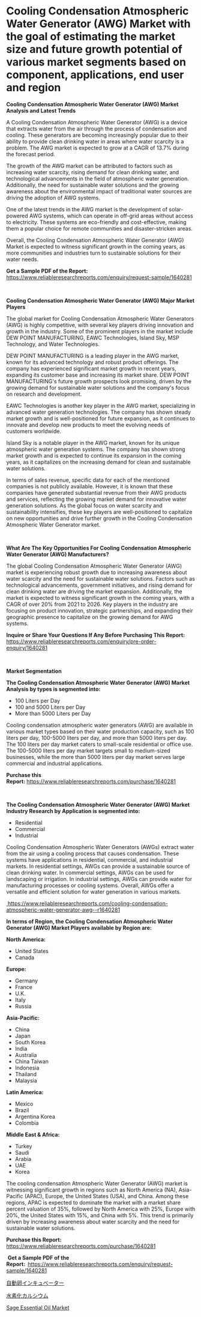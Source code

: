 <p><h1>Cooling Condensation Atmospheric Water Generator (AWG) Market with the goal of estimating the market size and future growth potential of various market segments based on component, applications, end user and region</h1></p><p><strong>Cooling Condensation Atmospheric Water Generator (AWG) Market Analysis and Latest Trends</strong></p>
<p><p>A Cooling Condensation Atmospheric Water Generator (AWG) is a device that extracts water from the air through the process of condensation and cooling. These generators are becoming increasingly popular due to their ability to provide clean drinking water in areas where water scarcity is a problem. The AWG market is expected to grow at a CAGR of 13.7% during the forecast period.</p><p>The growth of the AWG market can be attributed to factors such as increasing water scarcity, rising demand for clean drinking water, and technological advancements in the field of atmospheric water generation. Additionally, the need for sustainable water solutions and the growing awareness about the environmental impact of traditional water sources are driving the adoption of AWG systems.</p><p>One of the latest trends in the AWG market is the development of solar-powered AWG systems, which can operate in off-grid areas without access to electricity. These systems are eco-friendly and cost-effective, making them a popular choice for remote communities and disaster-stricken areas.</p><p>Overall, the Cooling Condensation Atmospheric Water Generator (AWG) Market is expected to witness significant growth in the coming years, as more communities and industries turn to sustainable solutions for their water needs.</p></p>
<p><strong>Get a Sample PDF of the Report:&nbsp;</strong> <a href="https://www.reliableresearchreports.com/enquiry/request-sample/1640281">https://www.reliableresearchreports.com/enquiry/request-sample/1640281</a></p>
<p>&nbsp;</p>
<p><strong>Cooling Condensation Atmospheric Water Generator (AWG) Major Market Players</strong></p>
<p><p>The global market for Cooling Condensation Atmospheric Water Generators (AWG) is highly competitive, with several key players driving innovation and growth in the industry. Some of the prominent players in the market include DEW POINT MANUFACTURING, EAWC Technologies, Island Sky, MSP Technology, and Water Technologies.</p><p>DEW POINT MANUFACTURING is a leading player in the AWG market, known for its advanced technology and robust product offerings. The company has experienced significant market growth in recent years, expanding its customer base and increasing its market share. DEW POINT MANUFACTURING's future growth prospects look promising, driven by the growing demand for sustainable water solutions and the company's focus on research and development.</p><p>EAWC Technologies is another key player in the AWG market, specializing in advanced water generation technologies. The company has shown steady market growth and is well-positioned for future expansion, as it continues to innovate and develop new products to meet the evolving needs of customers worldwide.</p><p>Island Sky is a notable player in the AWG market, known for its unique atmospheric water generation systems. The company has shown strong market growth and is expected to continue its expansion in the coming years, as it capitalizes on the increasing demand for clean and sustainable water solutions.</p><p>In terms of sales revenue, specific data for each of the mentioned companies is not publicly available. However, it is known that these companies have generated substantial revenue from their AWG products and services, reflecting the growing market demand for innovative water generation solutions. As the global focus on water scarcity and sustainability intensifies, these key players are well-positioned to capitalize on new opportunities and drive further growth in the Cooling Condensation Atmospheric Water Generator market.</p></p>
<p>&nbsp;</p>
<p><strong>What Are The Key Opportunities For Cooling Condensation Atmospheric Water Generator (AWG) Manufacturers?</strong></p>
<p><p>The global Cooling Condensation Atmospheric Water Generator (AWG) market is experiencing robust growth due to increasing awareness about water scarcity and the need for sustainable water solutions. Factors such as technological advancements, government initiatives, and rising demand for clean drinking water are driving the market expansion. Additionally, the market is expected to witness significant growth in the coming years, with a CAGR of over 20% from 2021 to 2026. Key players in the industry are focusing on product innovation, strategic partnerships, and expanding their geographic presence to capitalize on the growing demand for AWG systems.</p></p>
<p><strong>Inquire or Share Your Questions If Any Before Purchasing This Report:</strong> <a href="https://www.reliableresearchreports.com/enquiry/pre-order-enquiry/1640281">https://www.reliableresearchreports.com/enquiry/pre-order-enquiry/1640281</a></p>
<p>&nbsp;</p>
<p><strong>Market Segmentation</strong></p>
<p><strong>The Cooling Condensation Atmospheric Water Generator (AWG) Market Analysis by types is segmented into:</strong></p>
<p><ul><li>100 Liters per Day</li><li>100 and 5000 Liters per Day</li><li>More than 5000 Liters per Day</li></ul></p>
<p><p>Cooling condensation atmospheric water generators (AWG) are available in various market types based on their water production capacity, such as 100 liters per day, 100-5000 liters per day, and more than 5000 liters per day. The 100 liters per day market caters to small-scale residential or office use. The 100-5000 liters per day market targets small to medium-sized businesses, while the more than 5000 liters per day market serves large commercial and industrial applications.</p></p>
<p><strong>Purchase this Report:&nbsp;</strong><a href="https://www.reliableresearchreports.com/purchase/1640281">https://www.reliableresearchreports.com/purchase/1640281</a></p>
<p>&nbsp;</p>
<p><strong>The Cooling Condensation Atmospheric Water Generator (AWG) Market Industry Research by Application is segmented into:</strong></p>
<p><ul><li>Residential</li><li>Commercial</li><li>Industrial</li></ul></p>
<p><p>Cooling Condensation Atmospheric Water Generators (AWGs) extract water from the air using a cooling process that causes condensation. These systems have applications in residential, commercial, and industrial markets. In residential settings, AWGs can provide a sustainable source of clean drinking water. In commercial settings, AWGs can be used for landscaping or irrigation. In industrial settings, AWGs can provide water for manufacturing processes or cooling systems. Overall, AWGs offer a versatile and efficient solution for water generation in various markets.</p></p>
<p><a href="https://www.reliableresearchreports.com/cooling-condensation-atmospheric-water-generator-awg--r1640281">&nbsp;https://www.reliableresearchreports.com/cooling-condensation-atmospheric-water-generator-awg--r1640281</a></p>
<p><strong>In terms of Region, the Cooling Condensation Atmospheric Water Generator (AWG) Market Players available by Region are:</strong></p>
<p>
    <p> <strong> North America: </strong>
        <ul>
            <li>United States</li>
            <li>Canada</li>
        </ul>
        </p> 
    <p> <strong> Europe: </strong>
        <ul>
            <li>Germany</li>
            <li>France</li>
            <li>U.K.</li>
            <li>Italy</li>
            <li>Russia</li>
        </ul>
        </p> 
    <p> <strong> Asia-Pacific: </strong>
        <ul>
            <li>China</li>
            <li>Japan</li>
            <li>South Korea</li>
            <li>India</li>
            <li>Australia</li>
            <li>China Taiwan</li>
            <li>Indonesia</li>
            <li>Thailand</li>
            <li>Malaysia</li>
        </ul>
        </p> 
    <p> <strong> Latin America: </strong>
        <ul>
            <li>Mexico</li>
            <li>Brazil</li>
            <li>Argentina Korea</li>
            <li>Colombia</li>
        </ul>
        </p> 
    <p> <strong> Middle East & Africa: </strong>
        <ul>
            <li>Turkey</li>
            <li>Saudi</li>
            <li>Arabia</li>
            <li>UAE</li>
            <li>Korea</li>
        </ul>
    </p>
    </p>
<p><p>The cooling condensation Atmospheric Water Generator (AWG) market is witnessing significant growth in regions such as North America (NA), Asia-Pacific (APAC), Europe, the United States (USA), and China. Among these regions, APAC is expected to dominate the market with a market share percent valuation of 35%, followed by North America with 25%, Europe with 20%, the United States with 15%, and China with 5%. This trend is primarily driven by increasing awareness about water scarcity and the need for sustainable water solutions.</p></p>
<p><strong>Purchase this Report: </strong><a href="https://www.reliableresearchreports.com/purchase/1640281">https://www.reliableresearchreports.com/purchase/1640281</a></p>
<p>&nbsp;<strong>Get a Sample PDF of the Report:&nbsp;&nbsp;</strong><a href="https://www.reliableresearchreports.com/enquiry/request-sample/1640281">https://www.reliableresearchreports.com/enquiry/request-sample/1640281</a></p>
<p><strong></strong></p>
<p><p><a href="https://medium.com/@orlohagenes_12279/%E8%87%AA%E5%8B%95%E9%B6%8F%E5%8D%B5%E5%AD%B5%E5%8C%96%E5%99%A8%E5%B8%82%E5%A0%B4%E3%81%AE%E8%A6%8F%E6%A8%A1%E3%81%A8%E5%B8%82%E5%A0%B4%E5%8B%95%E5%90%91-%E5%AE%8C%E5%85%A8%E3%81%AA%E7%94%A3%E6%A5%AD%E6%A6%82%E8%A6%81-2024%E5%B9%B4%E3%81%8B%E3%82%892031%E5%B9%B4-7170ce9c417b">自動卵インキュベーター</a></p><p><a href="https://medium.com/@thomassandoval55/%E3%82%AB%E3%83%AB%E3%82%B7%E3%82%A6%E3%83%A0%E3%83%8F%E3%82%A4%E3%83%89%E3%83%A9%E3%82%A4%E3%83%88%E3%82%99%E5%B8%82%E5%A0%B4-%E7%A8%AE%E9%A1%9E-%E5%BF%9C%E7%94%A8-%E5%9C%B0%E7%90%86%E3%81%AB%E3%82%88%E3%82%8B%E7%B7%8F%E5%90%88%E7%9A%84%E3%81%AA%E8%A9%95%E4%BE%A1-cfbd921d7b14">水素化カルシウム</a></p><p><a href="https://issuu.com/reportprime-2/docs/sage-essential-oil-market-size-2030.pptx">Sage Essential Oil Market</a></p></p>